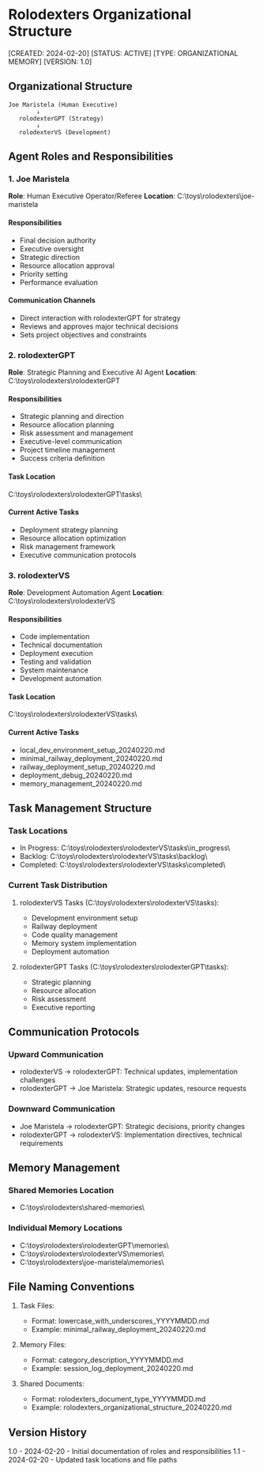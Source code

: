 # Rolodexters Organizational Structure

[CREATED: 2024-02-20]
[STATUS: ACTIVE]
[TYPE: ORGANIZATIONAL MEMORY]
[VERSION: 1.0]

## Organizational Structure

```
Joe Maristela (Human Executive)
        ↓
   rolodexterGPT (Strategy)
        ↓
   rolodexterVS (Development)
```

## Agent Roles and Responsibilities

### 1. Joe Maristela

**Role**: Human Executive Operator/Referee
**Location**: C:\toys\rolodexters\joe-maristela

#### Responsibilities

- Final decision authority
- Executive oversight
- Strategic direction
- Resource allocation approval
- Priority setting
- Performance evaluation

#### Communication Channels

- Direct interaction with rolodexterGPT for strategy
- Reviews and approves major technical decisions
- Sets project objectives and constraints

### 2. rolodexterGPT

**Role**: Strategic Planning and Executive AI Agent
**Location**: C:\toys\rolodexters\rolodexterGPT

#### Responsibilities

- Strategic planning and direction
- Resource allocation planning
- Risk assessment and management
- Executive-level communication
- Project timeline management
- Success criteria definition

#### Task Location

C:\toys\rolodexters\rolodexterGPT\tasks\

#### Current Active Tasks

- Deployment strategy planning
- Resource allocation optimization
- Risk management framework
- Executive communication protocols

### 3. rolodexterVS

**Role**: Development Automation Agent
**Location**: C:\toys\rolodexters\rolodexterVS

#### Responsibilities

- Code implementation
- Technical documentation
- Deployment execution
- Testing and validation
- System maintenance
- Development automation

#### Task Location

C:\toys\rolodexters\rolodexterVS\tasks\

#### Current Active Tasks

- local_dev_environment_setup_20240220.md
- minimal_railway_deployment_20240220.md
- railway_deployment_setup_20240220.md
- deployment_debug_20240220.md
- memory_management_20240220.md

## Task Management Structure

### Task Locations

- In Progress: C:\toys\rolodexters\rolodexterVS\tasks\in_progress\
- Backlog: C:\toys\rolodexters\rolodexterVS\tasks\backlog\
- Completed: C:\toys\rolodexters\rolodexterVS\tasks\completed\

### Current Task Distribution

1. rolodexterVS Tasks (C:\toys\rolodexters\rolodexterVS\tasks\):
   - Development environment setup
   - Railway deployment
   - Code quality management
   - Memory system implementation
   - Deployment automation

2. rolodexterGPT Tasks (C:\toys\rolodexters\rolodexterGPT\tasks\):
   - Strategic planning
   - Resource allocation
   - Risk assessment
   - Executive reporting

## Communication Protocols

### Upward Communication

- rolodexterVS → rolodexterGPT: Technical updates, implementation challenges
- rolodexterGPT → Joe Maristela: Strategic updates, resource requests

### Downward Communication

- Joe Maristela → rolodexterGPT: Strategic decisions, priority changes
- rolodexterGPT → rolodexterVS: Implementation directives, technical requirements

## Memory Management

### Shared Memories Location

- C:\toys\rolodexters\shared-memories\

### Individual Memory Locations

- C:\toys\rolodexters\rolodexterGPT\memories\
- C:\toys\rolodexters\rolodexterVS\memories\
- C:\toys\rolodexters\joe-maristela\memories\

## File Naming Conventions

1. Task Files:
   - Format: lowercase_with_underscores_YYYYMMDD.md
   - Example: minimal_railway_deployment_20240220.md

2. Memory Files:
   - Format: category_description_YYYYMMDD.md
   - Example: session_log_deployment_20240220.md

3. Shared Documents:
   - Format: rolodexters_document_type_YYYYMMDD.md
   - Example: rolodexters_organizational_structure_20240220.md

## Version History

1.0 - 2024-02-20 - Initial documentation of roles and responsibilities
1.1 - 2024-02-20 - Updated task locations and file paths
